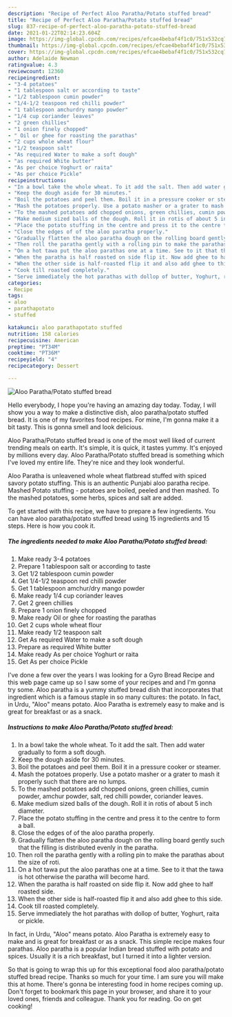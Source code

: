 ```yaml
---
description: "Recipe of Perfect Aloo Paratha/Potato stuffed bread"
title: "Recipe of Perfect Aloo Paratha/Potato stuffed bread"
slug: 837-recipe-of-perfect-aloo-paratha-potato-stuffed-bread
date: 2021-01-22T02:14:23.604Z
image: https://img-global.cpcdn.com/recipes/efcae4bebaf4f1c0/751x532cq70/aloo-parathapotato-stuffed-bread-recipe-main-photo.jpg
thumbnail: https://img-global.cpcdn.com/recipes/efcae4bebaf4f1c0/751x532cq70/aloo-parathapotato-stuffed-bread-recipe-main-photo.jpg
cover: https://img-global.cpcdn.com/recipes/efcae4bebaf4f1c0/751x532cq70/aloo-parathapotato-stuffed-bread-recipe-main-photo.jpg
author: Adelaide Newman
ratingvalue: 4.3
reviewcount: 12360
recipeingredient:
- "3-4 potatoes"
- "1 tablespoon salt or according to taste"
- "1/2 tablespoon cumin powder"
- "1/4-1/2 teaspoon red chilli powder"
- "1 tablespoon amchurdry mango powder"
- "1/4 cup coriander leaves"
- "2 green chillies"
- "1 onion finely chopped"
- " Oil or ghee for roasting the parathas"
- "2 cups whole wheat flour"
- "1/2 teaspoon salt"
- "As required Water to make a soft dough"
- "as required White butter"
- "As per choice Yoghurt or raita"
- "As per choice Pickle"
recipeinstructions:
- "In a bowl take the whole wheat. To it add the salt. Then add water gradually to form a soft dough."
- "Keep the dough aside for 30 minutes."
- "Boil the potatoes and peel them. Boil it in a pressure cooker or steamer."
- "Mash the potatoes properly. Use a potato masher or a grater to mash it properly such that there are no lumps."
- "To the mashed potatoes add chopped onions, green chillies, cumin powder, amchur powder, salt, red chilli powder, coriander leaves."
- "Make medium sized balls of the dough. Roll it in rotis of about 5 inch diameter."
- "Place the potato stuffing in the centre and press it to the centre to form a ball."
- "Close the edges of of the aloo paratha properly."
- "Gradually flatten the aloo paratha dough on the rolling board gently such that the filling is distributed evenly in the paratha."
- "Then roll the paratha gently with a rolling pin to make the parathas about the size of roti."
- "On a hot tawa put the aloo parathas one at a time. See to it that the tawa is hot otherwise the paratha will become hard."
- "When the paratha is half roasted on side flip it. Now add ghee to half roasted side."
- "When the other side is half-roasted flip it and also add ghee to this side."
- "Cook till roasted completely."
- "Serve immediately the hot parathas with dollop of butter, Yoghurt, raita or pickle."
categories:
- Recipe
tags:
- aloo
- parathapotato
- stuffed

katakunci: aloo parathapotato stuffed 
nutrition: 158 calories
recipecuisine: American
preptime: "PT34M"
cooktime: "PT36M"
recipeyield: "4"
recipecategory: Dessert

---
```



![Aloo Paratha/Potato stuffed bread](https://img-global.cpcdn.com/recipes/efcae4bebaf4f1c0/751x532cq70/aloo-parathapotato-stuffed-bread-recipe-main-photo.jpg)

Hello everybody, I hope you're having an amazing day today. Today, I will show you a way to make a distinctive dish, aloo paratha/potato stuffed bread. It is one of my favorites food recipes. For mine, I'm gonna make it a bit tasty. This is gonna smell and look delicious.

Aloo Paratha/Potato stuffed bread is one of the most well liked of current trending meals on earth. It's simple, it is quick, it tastes yummy. It's enjoyed by millions every day. Aloo Paratha/Potato stuffed bread is something which I've loved my entire life. They're nice and they look wonderful.

Aloo Paratha is unleavened whole wheat flatbread stuffed with spiced savory potato stuffing. This is an authentic Punjabi aloo paratha recipe. Mashed Potato stuffing - potatoes are boiled, peeled and then mashed. To the mashed potatoes, some herbs, spices and salt are added.


To get started with this recipe, we have to prepare a few ingredients. You can have aloo paratha/potato stuffed bread using 15 ingredients and 15 steps. Here is how you cook it.

<!--inarticleads1-->

##### The ingredients needed to make Aloo Paratha/Potato stuffed bread:

1. Make ready 3-4 potatoes
1. Prepare 1 tablespoon salt or according to taste
1. Get 1/2 tablespoon cumin powder
1. Get 1/4-1/2 teaspoon red chilli powder
1. Get 1 tablespoon amchur/dry mango powder
1. Make ready 1/4 cup coriander leaves
1. Get 2 green chillies
1. Prepare 1 onion finely chopped
1. Make ready  Oil or ghee for roasting the parathas
1. Get 2 cups whole wheat flour
1. Make ready 1/2 teaspoon salt
1. Get As required Water to make a soft dough
1. Prepare as required White butter
1. Make ready As per choice Yoghurt or raita
1. Get As per choice Pickle


I&#39;ve done a few over the years I was looking for a Gyro Bread Recipe and this web page came up so I saw some of your recipes and and I&#39;m gonna try some. Aloo paratha is a yummy stuffed bread dish that incorporates that ingredient which is a famous staple in so many cultures: the potato. In fact, in Urdu, &#34;Aloo&#34; means potato. Aloo Paratha is extremely easy to make and is great for breakfast or as a snack. 

<!--inarticleads2-->

##### Instructions to make Aloo Paratha/Potato stuffed bread:

1. In a bowl take the whole wheat. To it add the salt. Then add water gradually to form a soft dough.
1. Keep the dough aside for 30 minutes.
1. Boil the potatoes and peel them. Boil it in a pressure cooker or steamer.
1. Mash the potatoes properly. Use a potato masher or a grater to mash it properly such that there are no lumps.
1. To the mashed potatoes add chopped onions, green chillies, cumin powder, amchur powder, salt, red chilli powder, coriander leaves.
1. Make medium sized balls of the dough. Roll it in rotis of about 5 inch diameter.
1. Place the potato stuffing in the centre and press it to the centre to form a ball.
1. Close the edges of of the aloo paratha properly.
1. Gradually flatten the aloo paratha dough on the rolling board gently such that the filling is distributed evenly in the paratha.
1. Then roll the paratha gently with a rolling pin to make the parathas about the size of roti.
1. On a hot tawa put the aloo parathas one at a time. See to it that the tawa is hot otherwise the paratha will become hard.
1. When the paratha is half roasted on side flip it. Now add ghee to half roasted side.
1. When the other side is half-roasted flip it and also add ghee to this side.
1. Cook till roasted completely.
1. Serve immediately the hot parathas with dollop of butter, Yoghurt, raita or pickle.


In fact, in Urdu, &#34;Aloo&#34; means potato. Aloo Paratha is extremely easy to make and is great for breakfast or as a snack. This simple recipe makes four parathas. Aloo paratha is a popular Indian bread stuffed with potato and spices. Usually it is a rich breakfast, but I turned it into a lighter version. 

So that is going to wrap this up for this exceptional food aloo paratha/potato stuffed bread recipe. Thanks so much for your time. I am sure you will make this at home. There's gonna be interesting food in home recipes coming up. Don't forget to bookmark this page in your browser, and share it to your loved ones, friends and colleague. Thank you for reading. Go on get cooking!
